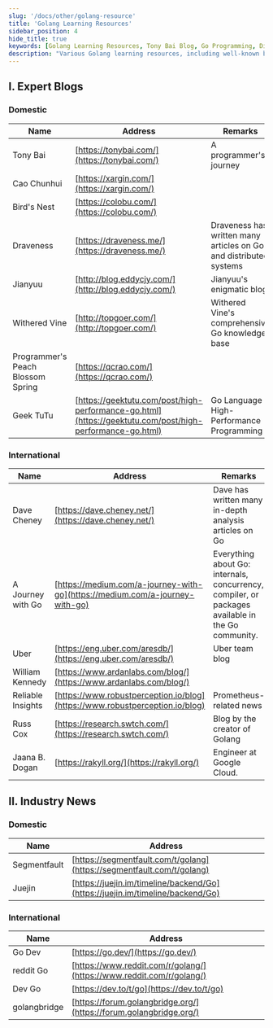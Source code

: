 ```yaml
---
slug: '/docs/other/golang-resource'
title: 'Golang Learning Resources'
sidebar_position: 4
hide_title: true
keywords: [Golang Learning Resources, Tony Bai Blog, Go Programming, Distributed Systems, High-Performance Programming, GoFrame Framework, Golang Forum, Dave Cheney Analysis, Uber Tech Blog, Go Industry News]
description: "Various Golang learning resources, including well-known blogs like Tony Bai, Bird's Nest, Draveness, and Dave Cheney's technical articles, covering topics such as Go programming, high-performance programming, and GoFrame framework. Also provides community and forums like Segmentfault, Juejin, and reddit Go for Golang developers to access rich learning materials."
---
```


## I. Expert Blogs

### Domestic

| Name | Address | Remarks |
| --- | --- | --- |
| Tony Bai | [https://tonybai.com/](https://tonybai.com/) | A programmer's journey |
| Cao Chunhui | [https://xargin.com/](https://xargin.com/) |  |
| Bird's Nest | [https://colobu.com/](https://colobu.com/) |  |
| Draveness | [https://draveness.me/](https://draveness.me/) | Draveness has written many articles on Go and distributed systems |
| Jianyuu | [http://blog.eddycjy.com/](http://blog.eddycjy.com/) | Jianyuu's enigmatic blog |
| Withered Vine | [http://topgoer.com/](http://topgoer.com/) | Withered Vine's comprehensive Go knowledge base |
| Programmer's Peach Blossom Spring | [https://qcrao.com/](https://qcrao.com/) |  |
| Geek TuTu | [https://geektutu.com/post/high-performance-go.html](https://geektutu.com/post/high-performance-go.html) | Go Language High-Performance Programming |

### International

| Name | Address | Remarks |
| --- | --- | --- |
| Dave Cheney | [https://dave.cheney.net/](https://dave.cheney.net/) | Dave has written many in-depth analysis articles on Go |
| A Journey with Go | [https://medium.com/a-journey-with-go](https://medium.com/a-journey-with-go) | Everything about Go: internals, concurrency, compiler, or packages available in the Go community. |
| Uber | [https://eng.uber.com/aresdb/](https://eng.uber.com/aresdb/) | Uber team blog |
| William Kennedy | [https://www.ardanlabs.com/blog/](https://www.ardanlabs.com/blog/) |  |
| Reliable Insights | [https://www.robustperception.io/blog](https://www.robustperception.io/blog) | Prometheus-related news |
| Russ Cox | [https://research.swtch.com/](https://research.swtch.com/) | Blog by the creator of Golang |
| Jaana B. Dogan | [https://rakyll.org/](https://rakyll.org/) | Engineer at Google Cloud. |

## II. Industry News

### Domestic

| Name | Address |
| --- | --- |
| Segmentfault | [https://segmentfault.com/t/golang](https://segmentfault.com/t/golang) |
| Juejin | [https://juejin.im/timeline/backend/Go](https://juejin.im/timeline/backend/Go) |

### International

| Name | Address |
| --- | --- |
| Go Dev | [https://go.dev/](https://go.dev/) |
| reddit Go | [https://www.reddit.com/r/golang/](https://www.reddit.com/r/golang/) |
| Dev Go | [https://dev.to/t/go](https://dev.to/t/go) |
| golangbridge | [https://forum.golangbridge.org/](https://forum.golangbridge.org/) |